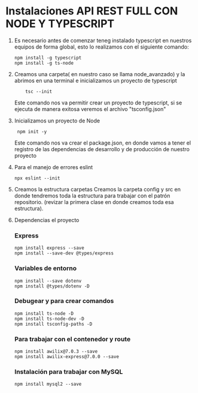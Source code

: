 # Instalaciones API REST FULL CON NODE Y TYPESCRIPT

1. Es necesario antes de comenzar teneg instalado typescript en nuestros equipos de forma global, esto lo realizamos con el siguiente comando: 
    ```
    npm install -g typescript
    npm install -g ts-node
    ```

2. Creamos una carpeta( en nuestro caso se llama node_avanzado) y la abrimos en una terminal e inicializamos un proyecto de typescript

    ```
        tsc --init
    ```
    
    Este comando nos va permitir crear un proyecto de typescript, si se ejecuta de manera exitosa veremos el archivo "tsconfig.json"

3. Inicializamos un proyecto de Node
   ```
    npm init -y
   ```
   Este comando nos va crear el package.json, en donde vamos a tener el registro de las dependencias de desarrollo y de producción de nuestro proyecto

4. Para el manejo de errores eslint
    ```
    npx eslint --init
   ```

5. Creamos la estructura carpetas
   Creamos la carpeta config y src en donde tendremos toda la estructura para trabajar con el patrón repositorio. (revizar la primera clase en donde creamos toda esa estructura).

6. Dependencias el proyecto
   
   ### Express
   ```
   npm install express --save
   npm install --save-dev @types/express
   ```

   ### Variables de entorno
   ```
   npm install --save dotenv
   npm install @types/dotenv -D
   ```

   ### Debugear y para crear comandos
    ```
  	npm install ts-node -D
  	npm install ts-node-dev -D
  	npm install tsconfig-paths -D
    ```

   ### Para trabajar con el contenedor y route
   ```
   npm install awilix@7.0.3 --save
   npm install awilix-express@7.0.0 --save
   ```
   ### Instalación para trabajar con MySQL
   ```
   npm install mysql2 --save
   ```